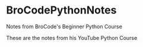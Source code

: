 # BroCodePythonNotes
Notes from BroCode's Beginner Python Course

These are the notes from his YouTube Python Course
